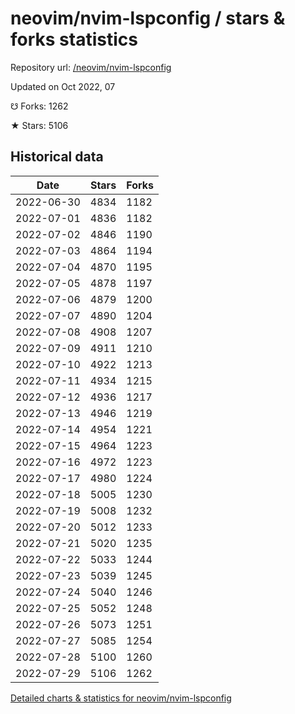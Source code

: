 # neovim/nvim-lspconfig / stars & forks statistics

Repository url: [/neovim/nvim-lspconfig](https://github.com/neovim/nvim-lspconfig)

Updated on Oct 2022, 07

☋ Forks: 1262

★ Stars: 5106

## Historical data
| Date | Stars | Forks |
|------|-------|-------|
| 2022-06-30 | 4834 | 1182 | 
| 2022-07-01 | 4836 | 1182 | 
| 2022-07-02 | 4846 | 1190 | 
| 2022-07-03 | 4864 | 1194 | 
| 2022-07-04 | 4870 | 1195 | 
| 2022-07-05 | 4878 | 1197 | 
| 2022-07-06 | 4879 | 1200 | 
| 2022-07-07 | 4890 | 1204 | 
| 2022-07-08 | 4908 | 1207 | 
| 2022-07-09 | 4911 | 1210 | 
| 2022-07-10 | 4922 | 1213 | 
| 2022-07-11 | 4934 | 1215 | 
| 2022-07-12 | 4936 | 1217 | 
| 2022-07-13 | 4946 | 1219 | 
| 2022-07-14 | 4954 | 1221 | 
| 2022-07-15 | 4964 | 1223 | 
| 2022-07-16 | 4972 | 1223 | 
| 2022-07-17 | 4980 | 1224 | 
| 2022-07-18 | 5005 | 1230 | 
| 2022-07-19 | 5008 | 1232 | 
| 2022-07-20 | 5012 | 1233 | 
| 2022-07-21 | 5020 | 1235 | 
| 2022-07-22 | 5033 | 1244 | 
| 2022-07-23 | 5039 | 1245 | 
| 2022-07-24 | 5040 | 1246 | 
| 2022-07-25 | 5052 | 1248 | 
| 2022-07-26 | 5073 | 1251 | 
| 2022-07-27 | 5085 | 1254 | 
| 2022-07-28 | 5100 | 1260 | 
| 2022-07-29 | 5106 | 1262 | 


[Detailed charts & statistics for neovim/nvim-lspconfig](https://reviewgithub.com/rep/neovim/nvim-lspconfig)
